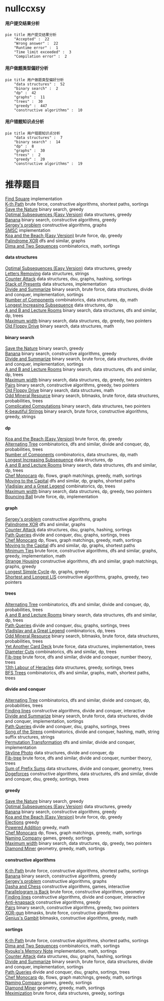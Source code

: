 # nullccxsy
<!-- tabs:start -->
#### **用户提交结果分析**

```mermaid
pie title 用户提交结果分析
    "Accepted" :  22
    "Wrong answer" :  22
    "Runtime error" :  1
    "Time limit exceeded" :  3
    "Compilation error" :  2
```
#### **用户做题类型偏好分析**

```mermaid
pie title 用户做题类型偏好分析
    "data structures" :  52
    "binary search" :  2
    "dp" :  42
    "graphs" :  11
    "trees" :  30
    "greedy" :  447
    "constructive algorithms" :  10
```
#### **用户错题知识点分析**

```mermaid
pie title 用户错题知识点分析
    "data structures" :  7
    "binary search" :  14
    "dp" :  8
    "graphs" :  30
    "trees" :  2
    "greedy" :  20
    "constructive algorithms" :  19
```
<!-- tabs:end -->
# 推荐题目
[Find Square](http://codeforces.com/problemset/problem/1028/A)		implementation		  
[K-th Path](http://codeforces.com/problemset/problem/1196/F)		brute force,
                        constructive algorithms,
                        shortest paths,
                        sortings		  
[Save the Nature](https://codeforces.com/contest/1241/problem/C)		binary search,
                        greedy		  
[Optimal Subsequences (Easy Version)](http://codeforces.com/problemset/problem/1227/D1)		data structures,
                        greedy		  
[Banana](http://codeforces.com/problemset/problem/335/A)		binary search,
                        constructive algorithms,
                        greedy		  
[Sergey's problem](https://codeforces.com/contest/1020/problem/E)		constructive algorithms,
                        graphs		  
[SMSC](http://codeforces.com/problemset/problem/292/A)		implementation		  
[Koa and the Beach (Easy Version)](http://codeforces.com/problemset/problem/1384/B1)		brute force,
                        dp,
                        greedy		  
[Palindrome XOR](https://codeforces.com/contest/1161/problem/D)		dfs and similar,
                        graphs		  
[Dima and Two Sequences](http://codeforces.com/problemset/problem/272/D)		combinatorics,
                        math,
                        sortings		  
<!-- tabs:start -->
#### **data structures**
[Optimal Subsequences (Easy Version)](http://codeforces.com/problemset/problem/1227/D1)		data structures,
                        greedy		  
[Letters Removing](http://codeforces.com/problemset/problem/899/F)		data structures,
                        strings		  
[Counter Attack](http://codeforces.com/problemset/problem/190/E)		data structures,
                        dsu,
                        graphs,
                        hashing,
                        sortings		  
[Stack of Presents](http://codeforces.com/problemset/problem/1279/C)		data structures,
                        implementation		  
[Divide and Summarize](http://codeforces.com/problemset/problem/1461/D)		binary search,
                        brute force,
                        data structures,
                        divide and conquer,
                        implementation,
                        sortings		  
[Number of Components](http://codeforces.com/problemset/problem/1151/E)		combinatorics,
                        data structures,
                        dp,
                        math		  
[Longest Increasing Subsequence](http://codeforces.com/problemset/problem/568/E)		data structures,
                        dp		  
[A and B and Lecture Rooms](http://codeforces.com/problemset/problem/519/E)		binary search,
                        data structures,
                        dfs and similar,
                        dp,
                        trees		  
[Maximum width](http://codeforces.com/problemset/problem/1492/C)		binary search,
                        data structures,
                        dp,
                        greedy,
                        two pointers		  
[Old Floppy Drive](http://codeforces.com/problemset/problem/1490/G)		binary search,
                        data structures,
                        math		  
#### **binary search**
[Save the Nature](https://codeforces.com/contest/1241/problem/C)		binary search,
                        greedy		  
[Banana](http://codeforces.com/problemset/problem/335/A)		binary search,
                        constructive algorithms,
                        greedy		  
[Divide and Summarize](http://codeforces.com/problemset/problem/1461/D)		binary search,
                        brute force,
                        data structures,
                        divide and conquer,
                        implementation,
                        sortings		  
[A and B and Lecture Rooms](http://codeforces.com/problemset/problem/519/E)		binary search,
                        data structures,
                        dfs and similar,
                        dp,
                        trees		  
[Maximum width](http://codeforces.com/problemset/problem/1492/C)		binary search,
                        data structures,
                        dp,
                        greedy,
                        two pointers		  
[Pairs](http://codeforces.com/problemset/problem/1463/D)		binary search,
                        constructive algorithms,
                        greedy,
                        two pointers		  
[Old Floppy Drive](http://codeforces.com/problemset/problem/1490/G)		binary search,
                        data structures,
                        math		  
[Odd Mineral Resource](http://codeforces.com/problemset/problem/1479/D)		binary search,
                        bitmasks,
                        brute force,
                        data structures,
                        probabilities,
                        trees		  
[Complicated Computations](http://codeforces.com/problemset/problem/1436/E)		binary search,
                        data structures,
                        two pointers		  
[K-beautiful Strings](http://codeforces.com/problemset/problem/1493/C)		binary search,
                        brute force,
                        constructive algorithms,
                        greedy,
                        strings		  
#### **dp**
[Koa and the Beach (Easy Version)](http://codeforces.com/problemset/problem/1384/B1)		brute force,
                        dp,
                        greedy		  
[Alternating Tree](http://codeforces.com/problemset/problem/960/E)		combinatorics,
                        dfs and similar,
                        divide and conquer,
                        dp,
                        probabilities,
                        trees		  
[Number of Components](http://codeforces.com/problemset/problem/1151/E)		combinatorics,
                        data structures,
                        dp,
                        math		  
[Longest Increasing Subsequence](http://codeforces.com/problemset/problem/568/E)		data structures,
                        dp		  
[A and B and Lecture Rooms](http://codeforces.com/problemset/problem/519/E)		binary search,
                        data structures,
                        dfs and similar,
                        dp,
                        trees		  
[Chef Monocarp](http://codeforces.com/problemset/problem/1437/C)		dp,
                        flows,
                        graph matchings,
                        greedy,
                        math,
                        sortings		  
[Moving to the Capital](http://codeforces.com/problemset/problem/1472/G)		dfs and similar,
                        dp,
                        graphs,
                        shortest paths		  
[Vladislav and a Great Legend](http://codeforces.com/problemset/problem/1097/G)		combinatorics,
                        dp,
                        trees		  
[Maximum width](http://codeforces.com/problemset/problem/1492/C)		binary search,
                        data structures,
                        dp,
                        greedy,
                        two pointers		  
[Bouncing Ball](https://codeforces.com/contest/1457/problem/C)		brute force,
                        dp,
                        implementation		  
#### **graph**
[Sergey's problem](https://codeforces.com/contest/1020/problem/E)		constructive algorithms,
                        graphs		  
[Palindrome XOR](https://codeforces.com/contest/1161/problem/D)		dfs and similar,
                        graphs		  
[Counter Attack](http://codeforces.com/problemset/problem/190/E)		data structures,
                        dsu,
                        graphs,
                        hashing,
                        sortings		  
[Path Queries](http://codeforces.com/problemset/problem/1213/G)		divide and conquer,
                        dsu,
                        graphs,
                        sortings,
                        trees		  
[Chef Monocarp](http://codeforces.com/problemset/problem/1437/C)		dp,
                        flows,
                        graph matchings,
                        greedy,
                        math,
                        sortings		  
[Moving to the Capital](http://codeforces.com/problemset/problem/1472/G)		dfs and similar,
                        dp,
                        graphs,
                        shortest paths		  
[Minimum Ties](http://codeforces.com/problemset/problem/1487/C)		brute force,
                        constructive algorithms,
                        dfs and similar,
                        graphs,
                        greedy,
                        implementation,
                        math		  
[Strange Housing](http://codeforces.com/problemset/problem/1470/D)		constructive algorithms,
                        dfs and similar,
                        graph matchings,
                        graphs,
                        greedy		  
[Longest Simple Cycle](http://codeforces.com/problemset/problem/1476/C)		dp,
                        graphs,
                        greedy		  
[Shortest and Longest LIS](http://codeforces.com/problemset/problem/1304/D)		constructive algorithms,
                        graphs,
                        greedy,
                        two pointers		  
#### **trees**
[Alternating Tree](http://codeforces.com/problemset/problem/960/E)		combinatorics,
                        dfs and similar,
                        divide and conquer,
                        dp,
                        probabilities,
                        trees		  
[A and B and Lecture Rooms](http://codeforces.com/problemset/problem/519/E)		binary search,
                        data structures,
                        dfs and similar,
                        dp,
                        trees		  
[Path Queries](http://codeforces.com/problemset/problem/1213/G)		divide and conquer,
                        dsu,
                        graphs,
                        sortings,
                        trees		  
[Vladislav and a Great Legend](http://codeforces.com/problemset/problem/1097/G)		combinatorics,
                        dp,
                        trees		  
[Odd Mineral Resource](http://codeforces.com/problemset/problem/1479/D)		binary search,
                        bitmasks,
                        brute force,
                        data structures,
                        probabilities,
                        trees		  
[Yet Another Card Deck](http://codeforces.com/problemset/problem/1511/C)		brute force,
                        data structures,
                        implementation,
                        trees		  
[Diameter Cuts](http://codeforces.com/problemset/problem/1499/F)		combinatorics,
                        dfs and similar,
                        dp,
                        trees		  
[Fib-tree](http://codeforces.com/problemset/problem/1491/E)		brute force,
                        dfs and similar,
                        divide and conquer,
                        number theory,
                        trees		  
[13th Labour of Heracles](http://codeforces.com/problemset/problem/1466/D)		data structures,
                        greedy,
                        sortings,
                        trees		  
[BFS Trees](http://codeforces.com/problemset/problem/1495/D)		combinatorics,
                        dfs and similar,
                        graphs,
                        math,
                        shortest paths,
                        trees		  
#### **divide and conquer**
[Alternating Tree](http://codeforces.com/problemset/problem/960/E)		combinatorics,
                        dfs and similar,
                        divide and conquer,
                        dp,
                        probabilities,
                        trees		  
[Finding lines](http://codeforces.com/problemset/problem/788/D)		constructive algorithms,
                        divide and conquer,
                        interactive		  
[Divide and Summarize](http://codeforces.com/problemset/problem/1461/D)		binary search,
                        brute force,
                        data structures,
                        divide and conquer,
                        implementation,
                        sortings		  
[Path Queries](http://codeforces.com/problemset/problem/1213/G)		divide and conquer,
                        dsu,
                        graphs,
                        sortings,
                        trees		  
[Song of the Sirens](http://codeforces.com/problemset/problem/1466/G)		combinatorics,
                        divide and conquer,
                        hashing,
                        math,
                        string suffix structures,
                        strings		  
[Permutation Transformation](http://codeforces.com/problemset/problem/1490/D)		dfs and similar,
                        divide and conquer,
                        implementation		  
[Skyline Photo](https://codeforces.com/contest/1483/problem/C)		data structures,
                        divide and conquer,
                        dp		  
[Fib-tree](http://codeforces.com/problemset/problem/1491/E)		brute force,
                        dfs and similar,
                        divide and conquer,
                        number theory,
                        trees		  
[Sum of Prefix Sums](http://codeforces.com/problemset/problem/1303/G)		data structures,
                        divide and conquer,
                        geometry,
                        trees		  
[Dogeforces](http://codeforces.com/problemset/problem/1494/D)		constructive algorithms,
                        data structures,
                        dfs and similar,
                        divide and conquer,
                        dsu,
                        greedy,
                        sortings,
                        trees		  
#### **greedy**
[Save the Nature](https://codeforces.com/contest/1241/problem/C)		binary search,
                        greedy		  
[Optimal Subsequences (Easy Version)](http://codeforces.com/problemset/problem/1227/D1)		data structures,
                        greedy		  
[Banana](http://codeforces.com/problemset/problem/335/A)		binary search,
                        constructive algorithms,
                        greedy		  
[Koa and the Beach (Easy Version)](http://codeforces.com/problemset/problem/1384/B1)		brute force,
                        dp,
                        greedy		  
[Elections](http://codeforces.com/problemset/problem/1267/E)		greedy		  
[Powered Addition](http://codeforces.com/problemset/problem/1338/A)		greedy,
                        math		  
[Chef Monocarp](http://codeforces.com/problemset/problem/1437/C)		dp,
                        flows,
                        graph matchings,
                        greedy,
                        math,
                        sortings		  
[Naming Company](http://codeforces.com/problemset/problem/794/C)		games,
                        greedy,
                        sortings		  
[Maximum width](http://codeforces.com/problemset/problem/1492/C)		binary search,
                        data structures,
                        dp,
                        greedy,
                        two pointers		  
[Diamond Miner](https://codeforces.com/contest/1496/problem/C)		geometry,
                        greedy,
                        math,
                        sortings		  
#### **constructive algorithms**
[K-th Path](http://codeforces.com/problemset/problem/1196/F)		brute force,
                        constructive algorithms,
                        shortest paths,
                        sortings		  
[Banana](http://codeforces.com/problemset/problem/335/A)		binary search,
                        constructive algorithms,
                        greedy		  
[Sergey's problem](https://codeforces.com/contest/1020/problem/E)		constructive algorithms,
                        graphs		  
[Dasha and Chess](http://codeforces.com/problemset/problem/1100/D)		constructive algorithms,
                        games,
                        interactive		  
[Parallelogram is Back](http://codeforces.com/problemset/problem/749/B)		brute force,
                        constructive algorithms,
                        geometry		  
[Finding lines](http://codeforces.com/problemset/problem/788/D)		constructive algorithms,
                        divide and conquer,
                        interactive		  
[Anti-knapsack](http://codeforces.com/problemset/problem/1493/A)		constructive algorithms,
                        greedy		  
[Pairs](http://codeforces.com/problemset/problem/1463/D)		binary search,
                        constructive algorithms,
                        greedy,
                        two pointers		  
[XOR-gun](https://codeforces.com/contest/1456/problem/B)		bitmasks,
                        brute force,
                        constructive algorithms		  
[Genius's Gambit](http://codeforces.com/problemset/problem/1492/D)		bitmasks,
                        constructive algorithms,
                        greedy,
                        math		  
#### **sortings**
[K-th Path](http://codeforces.com/problemset/problem/1196/F)		brute force,
                        constructive algorithms,
                        shortest paths,
                        sortings		  
[Dima and Two Sequences](http://codeforces.com/problemset/problem/272/D)		combinatorics,
                        math,
                        sortings		  
[Ryouko's Memory Note](https://codeforces.com/contest/434/problem/A)		implementation,
                        math,
                        sortings		  
[Counter Attack](http://codeforces.com/problemset/problem/190/E)		data structures,
                        dsu,
                        graphs,
                        hashing,
                        sortings		  
[Divide and Summarize](http://codeforces.com/problemset/problem/1461/D)		binary search,
                        brute force,
                        data structures,
                        divide and conquer,
                        implementation,
                        sortings		  
[Path Queries](http://codeforces.com/problemset/problem/1213/G)		divide and conquer,
                        dsu,
                        graphs,
                        sortings,
                        trees		  
[Chef Monocarp](http://codeforces.com/problemset/problem/1437/C)		dp,
                        flows,
                        graph matchings,
                        greedy,
                        math,
                        sortings		  
[Naming Company](http://codeforces.com/problemset/problem/794/C)		games,
                        greedy,
                        sortings		  
[Diamond Miner](https://codeforces.com/contest/1496/problem/C)		geometry,
                        greedy,
                        math,
                        sortings		  
[Meximization](http://codeforces.com/problemset/problem/1497/A)		brute force,
                        data structures,
                        greedy,
                        sortings		  
<!-- tabs:end -->

